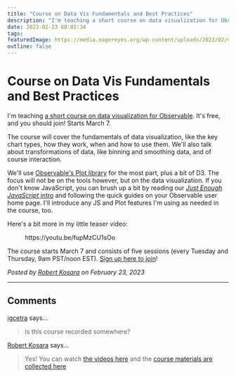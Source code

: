 ```yaml
---
title: "Course on Data Vis Fundamentals and Best Practices"
description: "I'm teaching a short course on data visualization for Observable. It's free, and you should join! Starts March 7."
date: 2023-02-23 08:02:34
tags: 
featuredImage: https://media.eagereyes.org/wp-content/uploads/2023/02/vis-course-thumb.png
outline: false
---
```


# Course on Data Vis Fundamentals and Best Practices

I'm teaching <a href="https://observablehq.com/@observablehq/datavizcourse?utm_medium=video&amp;utm_campaign=datavizcourse&amp;utm_source=videoembed" target="_blank" rel="noreferrer noopener">a short course on data visualization for Observable</a>. It's free, and you should join! Starts March 7.

The course will cover the fundamentals of data visualization, like the key chart types, how they work, when and how to use them. We'll also talk about transformations of data, like binning and smoothing data, and of course interaction.

We'll use <a href="https://observablehq.com/@observablehq/plot?collection=@observablehq/plot">Observable's Plot library</a> for the most part, plus a bit of D3. The focus will not be on the tools however, but on the data visualization. If you don't know JavaScript, you can brush up a bit by reading our <a href="https://observablehq.com/@observablehq/learn-javascript-introduction" target="_blank" rel="noreferrer noopener"><em>Just Enough JavaScript</em> intro</a> and following the quick guides on your Observable user home page. I'll introduce any JS and Plot features I'm using as needed in the course, too.

Here's a bit more in my little teaser video:

<figure class="wp-block-embed is-type-video is-provider-youtube wp-block-embed-youtube wp-embed-aspect-16-9 wp-has-aspect-ratio"><div class="wp-block-embed__wrapper">
https://youtu.be/fupMzCU1sOo
</div></figure>

The course starts March 7 and consists of five sessions (every Tuesday and Thursday, 9am PST/noon EST). <a href="https://observablehq.com/@observablehq/datavizcourse?utm_medium=video&amp;utm_campaign=datavizcourse&amp;utm_source=videoembed" target="_blank" rel="noreferrer noopener">Sign up here to join</a>!


_Posted by <a href="/about">Robert Kosara</a> on February 23, 2023_


<aside class="comments">

---
## Comments

<a href="http://igcetra.wordpress.com" rel="nofollow noopener" target="_blank">igcetra</a> says…
>	Is this course recorded somewhere?

<a href="http://eagereyes.org/about" rel="nofollow noopener" target="_blank">Robert Kosara</a> says…
>	Yes! You can watch <a href="https://www.youtube.com/watch?v=WJ1c54Ab-o8&list=PLOHIJAFwtkEdEQ698jmgoEiC2FFtq-gys" rel="nofollow ugc">the videos here</a> and the <a href="https://observablehq.com/@observablehq/course-materials-and-pointers?collection=@observablehq/data-vis-course" rel="nofollow ugc">course materials are collected here</a>

</aside>

